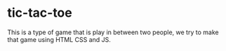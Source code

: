 # tic-tac-toe
This is a type of game that is play in between two people, we try to make that game using HTML CSS and JS. 

